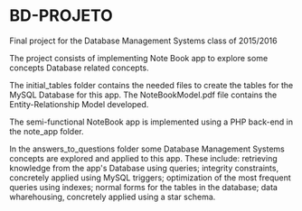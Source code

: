 # BD-PROJETO
Final project for the Database Management Systems class of 2015/2016

The project consists of implementing Note Book app to explore some concepts Database related concepts.

The initial_tables folder contains the needed files to create the tables for the MySQL Database for this app.
The NoteBookModel.pdf file contains the Entity-Relationship Model developed.

The semi-functional NoteBook app is implemented using a PHP back-end in the note_app folder. 

In the answers_to_questions folder some Database Management Systems concepts are explored and applied to this app.
These include: retrieving knowledge from the app's Database using queries; 
               integrity constraints, concretely applied using MySQL triggers; 
               optimization of the most frequent queries using indexes; 
               normal forms for the tables in the database; data wharehousing, concretely applied using a star schema.
